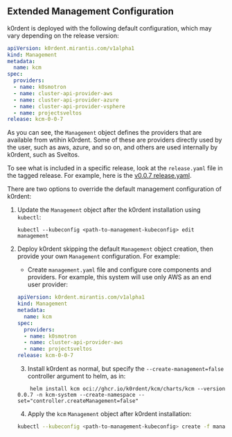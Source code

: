## Extended Management Configuration

k0rdent is deployed with the following default configuration, which may vary
depending on the release version:

```yaml
apiVersion: k0rdent.mirantis.com/v1alpha1
kind: Management
metadata:
  name: kcm
spec:
  providers:
  - name: k0smotron
  - name: cluster-api-provider-aws
  - name: cluster-api-provider-azure
  - name: cluster-api-provider-vsphere
  - name: projectsveltos
release: kcm-0-0-7
```

As you can see, the `Management` object defines the providers that are available from wtihin k0rdent. Some of these are
providers directly used by the user, such as aws, azure, and so on, and others are used internally
by k0rdent, such as Sveltos.

To see what is included in a specific release, look at the `release.yaml` file in the tagged release.
For example, here is the [v0.0.7 release.yaml](https://github.com/k0rdent/kcm/releases/download/v0.0.7/release.yaml).

There are two options to override the default management configuration of k0rdent:

1. Update the `Management` object after the k0rdent installation using `kubectl`:

    `kubectl --kubeconfig <path-to-management-kubeconfig> edit management`

2. Deploy k0rdent skipping the default `Management` object creation, then provide your
   own `Management` configuration. For example:

	- Create `management.yaml` file and configure core components and providers. For example, this system will use only
    AWS as an end user provider:

    ```yaml
    apiVersion: k0rdent.mirantis.com/v1alpha1
    kind: Management
    metadata:
      name: kcm
    spec:
      providers:
      - name: k0smotron
      - name: cluster-api-provider-aws
      - name: projectsveltos
    release: kcm-0-0-7
    ```

	3. Install k0rdent as normal, but specify the `--create-management=false` controller argument to helm, as in:

    ```shell
		helm install kcm oci://ghcr.io/k0rdent/kcm/charts/kcm --version 0.0.7 -n kcm-system --create-namespace --set="controller.createManagement=false"
    ```

	4. Apply the `kcm` `Management` object after k0rdent installation:

      ```bash
      kubectl --kubeconfig <path-to-management-kubeconfig> create -f management.yaml
      ```